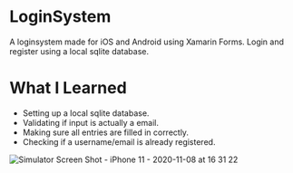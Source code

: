 # LoginSystem
A loginsystem made for iOS and Android using Xamarin Forms. 
Login and register using a local sqlite database.

# What I Learned
* Setting up a local sqlite database.
* Validating if input is actually a email.
* Making sure all entries are filled in correctly.
* Checking if a username/email is already registered.

![Simulator Screen Shot - iPhone 11 - 2020-11-08 at 16 31 22](https://user-images.githubusercontent.com/45556864/98469507-61ac3a00-21e0-11eb-9b8a-08e3e5f7c9c9.png)
